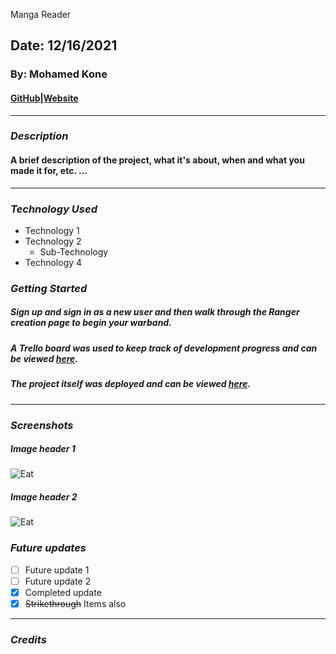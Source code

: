 Manga Reader
## Date: 12/16/2021
### By: **Mohamed Kone**

#### [GitHub](https://Github.com/Mohamedkone)|[Website](https://www.Mohamedkone.com)

***

### ***Description***
#### A brief description of the project, what it's about, when and what you made it for, etc. ...

***

### ***Technology Used***
* Technology 1
* Technology 2
  * Sub-Technology
* Technology 4

### ***Getting Started***

##### Sign up and sign in as a new user and then walk through the Ranger creation page to begin your warband.
##### A Trello board was used to keep track of development progress and can be viewed [here](URL).
##### The project itself was deployed and can be viewed [here](URL).
***
### ***Screenshots***

##### Image header 1
![Eat](https://external-content.duckduckgo.com/iu/?u=https%3A%2F%2Ftse4.mm.bing.net%2Fth%3Fid%3DOIP.RA8kfJfbfqmqTObpCYDJmwHaFj%26pid%3DApi&f=1)

##### Image header 2
![Eat](https://external-content.duckduckgo.com/iu/?u=https%3A%2F%2Ftse1.mm.bing.net%2Fth%3Fid%3DOIP.Kb2--TLq1gtYjmDAjQj7XgHaE8%26pid%3DApi&f=1)

### ***Future updates***

- [ ] Future update 1
- [ ] Future update 2
- [x] Completed update
- [x] ~~Strikethrough~~ Items also
***

### ***Credits***
